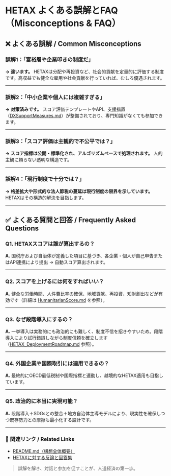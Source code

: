 # HETAX よくある誤解とFAQ（Misconceptions & FAQ）

## ❌ よくある誤解 / Common Misconceptions

### 誤解1：「富裕層や企業叩きの制度だ」

**→ 違います。** HETAXは分配や再投資など、社会的貢献を定量的に評価する制度です。高収益でも健全な雇用や社会貢献を行っていれば、むしろ優遇されます。

---

### 誤解2：「中小企業や個人には複雑すぎる」

**→ 対策済みです。** スコア評価テンプレートやAPI、支援措置（[DXSupportMeasures.md](./DXSupportMeasures.md)）が整備されており、専門知識がなくても参加できます。

---

### 誤解3：「スコア評価は主観的で不公平では？」

**→ スコア指標は公開・標準化され、アルゴリズムベースで処理されます。** 人的主観に頼らない透明な構造です。

---

### 誤解4：「現行制度で十分では？」

**→ 格差拡大や形式的な法人節税の蔓延は現行制度の限界を示しています。** HETAXはその構造的解決を目指します。

---

## ✅ よくある質問と回答 / Frequently Asked Questions

### Q1. HETAXスコアは誰が算出するの？

**A.** 国税庁および自治体が定義した項目に基づき、各企業・個人が自己申告またはAPI連携により提出 → 自動スコア算出されます。

---

### Q2. スコアを上げるには何をすればいい？

**A.** 健全な労働時間、人件費比率の確保、地域貢献、再投資、知財創出などが有効です（詳細は [HumanitarianScore.md](./HumanitarianScore.md) を参照）。

---

### Q3. なぜ段階導入にするの？

**A.** 一挙導入は実務的にも政治的にも難しく、制度不信を招きやすいため。段階導入により試行錯誤しながら制度信頼を確立します（[HETAX\_DeploymentRoadmap.md](./HETAX_DeploymentRoadmap.md) 参照）。

---

### Q4. 外国企業や国際取引には適用できるの？

**A.** 最終的にOECD最低税制や国際指標と連動し、越境的なHETAX適用も目指しています。

---

### Q5. 政治的に本当に実現可能？

**A.** 段階導入＋SDGsとの整合＋地方自治体主導モデルにより、現実性を確保しつつ既存勢力との摩擦も最小化する設計です。

---

### 🔗 関連リンク / Related Links

* [README.md（構想全体概要）](./README.md)
* [HETAXに対する反論と回答集](./HETAX_CounterArguments.md)

> 誤解を解き、対話と参加を促すことが、人道経済の第一歩。
